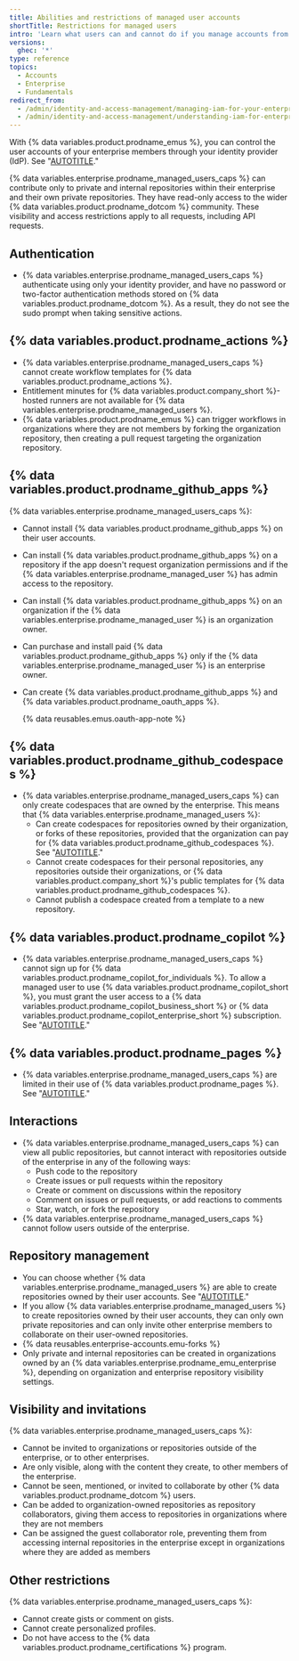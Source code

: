 ```yaml
---
title: Abilities and restrictions of managed user accounts
shortTitle: Restrictions for managed users
intro: 'Learn what users can and cannot do if you manage accounts from an identity provider (IdP).'
versions:
  ghec: '*'
type: reference
topics:
  - Accounts
  - Enterprise
  - Fundamentals
redirect_from:
  - /admin/identity-and-access-management/managing-iam-for-your-enterprise/abilities-and-restrictions-of-managed-user-accounts
  - /admin/identity-and-access-management/understanding-iam-for-enterprises/abilities-and-restrictions-of-managed-user-accounts
---
```


With {% data variables.product.prodname_emus %}, you can control the user accounts of your enterprise members through your identity provider (IdP). See "[AUTOTITLE](/admin/identity-and-access-management/using-enterprise-managed-users-for-iam/about-enterprise-managed-users)."

{% data variables.enterprise.prodname_managed_users_caps %} can contribute only to private and internal repositories within their enterprise and their own private repositories. They have read-only access to the wider {% data variables.product.prodname_dotcom %} community. These visibility and access restrictions apply to all requests, including API requests.

## Authentication

* {% data variables.enterprise.prodname_managed_users_caps %} authenticate using only your identity provider, and have no password or two-factor authentication methods stored on {% data variables.product.prodname_dotcom %}. As a result, they do not see the sudo prompt when taking sensitive actions.

## {% data variables.product.prodname_actions %}

* {% data variables.enterprise.prodname_managed_users_caps %} cannot create workflow templates for {% data variables.product.prodname_actions %}.
* Entitlement minutes for {% data variables.product.company_short %}-hosted runners are not available for {% data variables.enterprise.prodname_managed_users %}.
* {% data variables.product.prodname_emus %} can trigger workflows in organizations where they are not members by forking the organization repository, then creating a pull request targeting the organization repository.

## {% data variables.product.prodname_github_apps %}

{% data variables.enterprise.prodname_managed_users_caps %}:

* Cannot install {% data variables.product.prodname_github_apps %} on their user accounts.
* Can install {% data variables.product.prodname_github_apps %} on a repository if the app doesn't request organization permissions and if the {% data variables.enterprise.prodname_managed_user %} has admin access to the repository.
* Can install {% data variables.product.prodname_github_apps %} on an organization if the {% data variables.enterprise.prodname_managed_user %} is an organization owner.
* Can purchase and install paid {% data variables.product.prodname_github_apps %} only if the {% data variables.enterprise.prodname_managed_user %} is an enterprise owner.
* Can create {% data variables.product.prodname_github_apps %} and {% data variables.product.prodname_oauth_apps %}.

  {% data reusables.emus.oauth-app-note %}

## {% data variables.product.prodname_github_codespaces %}

* {% data variables.enterprise.prodname_managed_users_caps %} can only create codespaces that are owned by the enterprise. This means that {% data variables.enterprise.prodname_managed_users %}:
  * Can create codespaces for repositories owned by their organization, or forks of these repositories, provided that the organization can pay for {% data variables.product.prodname_github_codespaces %}. See "[AUTOTITLE](/codespaces/managing-codespaces-for-your-organization/choosing-who-owns-and-pays-for-codespaces-in-your-organization)."
  * Cannot create codespaces for their personal repositories, any repositories outside their organizations, or {% data variables.product.company_short %}'s public templates for {% data variables.product.prodname_github_codespaces %}.
  * Cannot publish a codespace created from a template to a new repository.

## {% data variables.product.prodname_copilot %}

* {% data variables.enterprise.prodname_managed_users_caps %} cannot sign up for {% data variables.product.prodname_copilot_for_individuals %}. To allow a managed user to use {% data variables.product.prodname_copilot_short %}, you must grant the user access to a {% data variables.product.prodname_copilot_business_short %} or {% data variables.product.prodname_copilot_enterprise_short %} subscription. See "[AUTOTITLE](/copilot/about-github-copilot#getting-access-to-github-copilot)."

## {% data variables.product.prodname_pages %}

* {% data variables.enterprise.prodname_managed_users_caps %} are limited in their use of {% data variables.product.prodname_pages %}. See "[AUTOTITLE](/pages/getting-started-with-github-pages/about-github-pages#limitations-for-enterprise-managed-users)."

## Interactions

* {% data variables.enterprise.prodname_managed_users_caps %} can view all public repositories, but cannot interact with repositories outside of the enterprise in any of the following ways:
  * Push code to the repository
  * Create issues or pull requests within the repository
  * Create or comment on discussions within the repository
  * Comment on issues or pull requests, or add reactions to comments
  * Star, watch, or fork the repository
* {% data variables.enterprise.prodname_managed_users_caps %} cannot follow users outside of the enterprise.

## Repository management

* You can choose whether {% data variables.enterprise.prodname_managed_users %} are able to create repositories owned by their user accounts. See "[AUTOTITLE](/admin/policies/enforcing-policies-for-your-enterprise/enforcing-repository-management-policies-in-your-enterprise#enforcing-a-policy-for-repository-creation)."
* If you allow {% data variables.enterprise.prodname_managed_users %} to create repositories owned by their user accounts, they can only own private repositories and can only invite other enterprise members to collaborate on their user-owned repositories.
* {% data reusables.enterprise-accounts.emu-forks %}
* Only private and internal repositories can be created in organizations owned by an {% data variables.enterprise.prodname_emu_enterprise %}, depending on organization and enterprise repository visibility settings.

## Visibility and invitations

{% data variables.enterprise.prodname_managed_users_caps %}:

* Cannot be invited to organizations or repositories outside of the enterprise, or to other enterprises.
* Are only visible, along with the content they create, to other members of the enterprise.
* Cannot be seen, mentioned, or invited to collaborate by other {% data variables.product.prodname_dotcom %} users.
* Can be added to organization-owned repositories as repository collaborators, giving them access to repositories in organizations where they are not members
* Can be assigned the guest collaborator role, preventing them from accessing internal repositories in the enterprise except in organizations where they are added as members

## Other restrictions

{% data variables.enterprise.prodname_managed_users_caps %}:

* Cannot create gists or comment on gists.
* Cannot create personalized profiles.
* Do not have access to the {% data variables.product.prodname_certifications %} program.
